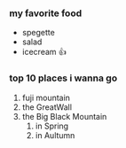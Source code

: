 ### my favorite food
* spegette
* salad
* icecream :+1:
### top 10 places i wanna go
1. fuji mountain
2. the GreatWall
3. the Big Black Mountain
   1. in Spring
   2. in Aultumn
